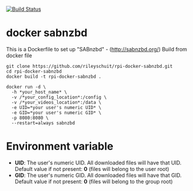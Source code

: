 [![Build Status](https://travis-ci.org/rileyschuit/rpi-docker-sabnzbd.svg?branch=master)](https://travis-ci.org/rileyschuit/rpi-docker-sabnzbd)  
  
# docker sabnzbd
This is a Dockerfile to set up "SABnzbd" - (http://sabnzbd.org/)
Build from docker file
```
git clone https://github.com/rileyschuit/rpi-docker-sabnzbd.git
cd rpi-docker-sabnzbd
docker build -t rpi-docker-sabnzbd .
```

```
docker run -d \
  -h *your_host_name* \
  -v /*your_config_location*:/config \
  -v /*your_videos_location*:/data \
  -e UID=*your user's numeric UID* \
  -e GID=*your user's numeric GID* \
  -p 8080:8080 \
  --restart=always sabnzbd
```

# Environment variable

- **UID**: The user's numeric UID. All downloaded files will have that UID. Default value if not present: **0** (files will belong to the user root)
- **GID**: The user's numeric GID. All downloaded files will have that GID. Default value if not present: **0** (files will belong to the group root)



